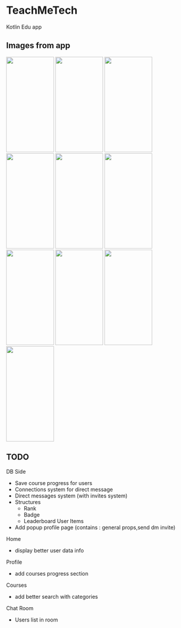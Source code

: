 # TeachMeTech
 Kotlin Edu app

## Images from app
 
<img width="128" height="256" src="https://github.com/user-attachments/assets/b8821d07-6422-4c6b-8092-4c8a9323e8ec"/>
<img width="128" height="256" src="https://github.com/user-attachments/assets/5af6e43e-21fa-437d-bf7f-bb199b27ad74"/>
<img width="128" height="256" src="https://github.com/user-attachments/assets/a51c8b5c-9df9-4bb3-9164-96d52869c43c"/>
<img width="128" height="256" src="https://github.com/user-attachments/assets/b3cc6dc8-8287-4a6d-a8a8-40eb9e0c753a"/>
<img width="128" height="256" src="https://github.com/user-attachments/assets/806d3c44-6ce9-4046-9a87-b5cacf8dca60"/>
<img width="128" height="256" src="https://github.com/user-attachments/assets/0ab55d05-82a8-4a34-8757-23bef977d184"/>
<img width="128" height="256" src="https://github.com/user-attachments/assets/b0d9154c-ba99-48ea-b225-fd3e7de3a7ac"/>
<img width="128" height="256" src="https://github.com/user-attachments/assets/83ac90c0-e983-4fdf-9d29-34f686918629"/>
<img width="128" height="256" src="https://github.com/user-attachments/assets/fc25dbb1-de08-476a-b00c-39881614d0d6"/>
<img width="128" height="256" src="https://github.com/user-attachments/assets/1189f524-8c16-4c30-a4bb-a6407587c53a"/>


## TODO
DB Side
  - Save course progress for users
  - Connections system for direct message
  - Direct messages system (with invites system)
  - Structures
    - Rank
    - Badge
    - Leaderboard
User Items
  - Add popup profile page (contains : general props,send dm invite)

Home
  - display better user data info

Profile
  - add courses progress section

Courses
  - add better search with categories

Chat Room
  - Users list in room
